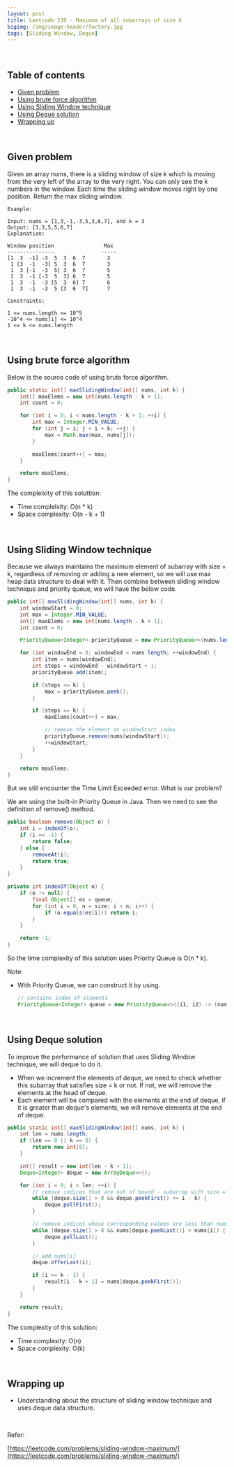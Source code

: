 ```yaml
---
layout: post
title: Leetcode 239 - Maximum of all subarrays of size k
bigimg: /img/image-header/factory.jpg
tags: [Sliding Window, Deque]
---
```




<br>

## Table of contents
- [Given problem](#given-problem)
- [Using brute force algorithm](#using-brute-force-algorithm)
- [Using Sliding Window technique](#using-sliding-window-technique)
- [Using Deque solution](#using-deque-solution)
- [Wrapping up](#wrapping-up)

<br>

## Given problem

Given an array nums, there is a sliding window of size k which is moving from the very left of the array to the very right. You can only see the k numbers in the window. Each time the sliding window moves right by one position. Return the max sliding window.

```
Example:

Input: nums = [1,3,-1,-3,5,3,6,7], and k = 3
Output: [3,3,5,5,6,7] 
Explanation: 

Window position                Max
---------------               -----
[1  3  -1] -3  5  3  6  7       3
 1 [3  -1  -3] 5  3  6  7       3
 1  3 [-1  -3  5] 3  6  7       5
 1  3  -1 [-3  5  3] 6  7       5
 1  3  -1  -3 [5  3  6] 7       6
 1  3  -1  -3  5 [3  6  7]      7
 
Constraints:

1 <= nums.length <= 10^5
-10^4 <= nums[i] <= 10^4
1 <= k <= nums.length
```

<br>

## Using brute force algorithm

Below is the source code of using brute force algorithm.

```java
public static int[] maxSlidingWindow(int[] nums, int k) {
    int[] maxElems = new int[nums.length - k + 1];
    int count = 0;

    for (int i = 0; i < nums.length - k + 1; ++i) {
        int max = Integer.MIN_VALUE;
        for (int j = i; j < i + k; ++j) {
            max = Math.max(max, nums[j]);
        }

        maxElems[count++] = max;
    }

    return maxElems;
}
```

The complelxity of this soluttion:
- Time complelxity: O(n * k)
- Space complexity: O(n - k + 1)


<br>

## Using Sliding Window technique

Because we always maintains the maximum element of subarray with size = k, regardless of removing or adding a new element, so we will use max heap data structure to deal with it. Then combine between sliding window technique and priority queue, we will have the below code.

```java
public int[] maxSlidingWindow(int[] nums, int k) {
    int windowStart = 0;
    int max = Integer.MIN_VALUE;
    int[] maxElems = new int[nums.length - k + 1];
    int count = 0;

    PriorityQueue<Integer> priorityQueue = new PriorityQueue<>(nums.length, Collections.reverseOrder());

    for (int windowEnd = 0; windowEnd < nums.length; ++windowEnd) {
        int item = nums[windowEnd];
        int steps = windowEnd - windowStart + 1;
        priorityQueue.add(item);

        if (steps <= k) {
            max = priorityQueue.peek();
        }

        if (steps == k) {
            maxElems[count++] = max;

            // remove the element at windowStart index
            priorityQueue.remove(nums[windowStart]);
            ++windowStart;
        }
    }

    return maxElems;
}
```

But we still encounter the Time Limit Exceeded error. What is our problem?

We are using the built-in Priority Queue in Java. Then we need to see the definition of remove() method.

```java
public boolean remove(Object o) {
    int i = indexOf(o);
    if (i == -1) {
        return false;
    } else {
        removeAt(i);
        return true;
    }
}

private int indexOf(Object o) {
    if (o != null) {
        final Object[] es = queue;
        for (int i = 0, n = size; i < n; i++) {
            if (o.equals(es[i])) return i;
        }
    }

    return -1;
}
```

So the time complexity of this solution uses Priority Queue is O(n * k).

Note:
- With Priority Queue, we can construct it by using.

    ```java
    // contains index of elements
    PriorityQueue<Integer> queue = new PriorityQueue<>((i1, i2) -> (nums[i1] - nums[i2]));
    ```

<br>

## Using Deque solution

To improve the performance of solution that uses Sliding Window technique, we will deque to do it.
- When we increment the elements of deque, we need to check whether this subarray that satisfies size = k or not. If not, we will remove the elements at the head of deque.
- Each element will be compared with the elements at the end of deque, if it is greater than deque's elements, we will remove elements at the end of deque.

```java
public static int[] maxSlidingWindow(int[] nums, int k) {
    int len = nums.length;
    if (len == 0 || k == 0) {
        return new int[0];
    }

    int[] result = new int[len - k + 1];
    Deque<Integer> deque = new ArrayDeque<>();

    for (int i = 0; i < len; ++i) {
        // remove indices that are out of bound - subarray with size = k
        while (deque.size() > 0 && deque.peekFirst() <= i - k) {
            deque.pollFirst();
        }

        // remove indices whose corresponding values are less than nums[i]
        while (deque.size() > 0 && nums[deque.peekLast()] < nums[i]) {
            deque.pollLast();
        }

        // add nums[i]
        deque.offerLast(i);

        if (i >= k - 1) {
            result[i - k + 1] = nums[deque.peekFirst()];
        }
    }

    return result;
}
```

The complexity of this solution:
- Time complexity: O(n)
- Space complexity: O(k)

<br>

## Wrapping up

- Understanding about the structure of sliding window technique and uses deque data structure.


<br>

Refer: 

[https://leetcode.com/problems/sliding-window-maximum/](https://leetcode.com/problems/sliding-window-maximum/)